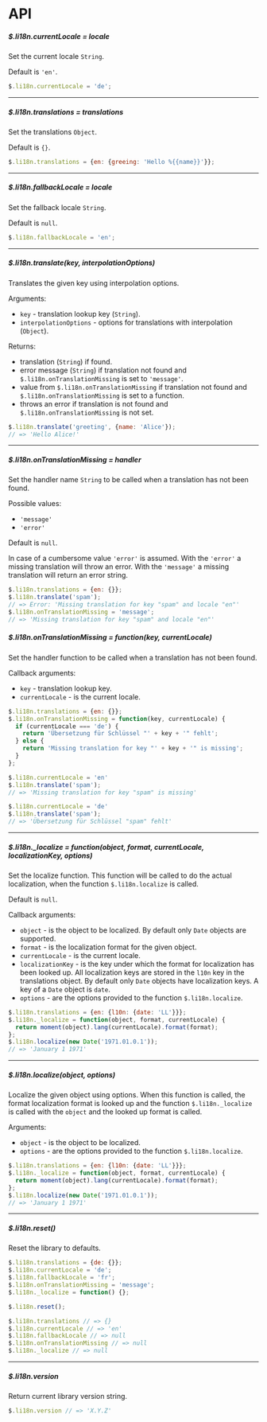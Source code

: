 # API

##### $.li18n.currentLocale = locale

Set the current locale `String`.

Default is `'en'`.

```javascript
$.li18n.currentLocale = 'de';
```

---

##### $.li18n.translations = translations

Set the translations `Object`.

Default is `{}`.

```javascript
$.li18n.translations = {en: {greeing: 'Hello %{{name}}'}};
```

---

##### $.li18n.fallbackLocale = locale

Set the fallback locale `String`.

Default is `null`.

```javascript
$.li18n.fallbackLocale = 'en';
```

---

##### $.li18n.translate(key, interpolationOptions)

Translates the given key using interpolation options.

Arguments:
  * `key` - translation lookup key (`String`).
  * `interpolationOptions` - options for translations with interpolation (`Object`).

Returns:
  * translation (`String`) if found.
  * error message (`String`) if translation not found and `$.li18n.onTranslationMissing` is set to `'message'`.
  * value from `$.li18n.onTranslationMissing` if translation not found and `$.li18n.onTranslationMissing` is set to a function.
  * throws an error if translation is not found and `$.li18n.onTranslationMissing` is not set.

```javascript
$.li18n.translate('greeting', {name: 'Alice'});
// => 'Hello Alice!'
```

---

##### $.li18n.onTranslationMissing = handler

Set the handler name `String` to be called when a translation has not been found.

Possible values:
  * `'message'`
  * `'error'`

Default is `null`.

In case of a cumbersome value `'error'` is assumed.
With the `'error'` a missing translation will throw an error.
With the `'message'` a missing translation will return an error string.

```javascript
$.li18n.translations = {en: {}};
$.li18n.translate('spam');
// => Error: 'Missing translation for key "spam" and locale "en"'
$.li18n.onTranslationMissing = 'message';
// => 'Missing translation for key "spam" and locale "en"'
```

##### $.li18n.onTranslationMissing = function(key, currentLocale)

Set the handler function to be called when a translation has not been found.

Callback arguments:
  * `key` - translation lookup key.
  * `currentLocale` - is the current locale.

```javascript
$.li18n.translations = {en: {}};
$.li18n.onTranslationMissing = function(key, currentLocale) {
  if (currentLocale === 'de') {
    return 'Übersetzung für Schlüssel "' + key + '" fehlt';
  } else {
    return 'Missing translation for key "' + key + '" is missing';
  }
};

$.li18n.currentLocale = 'en'
$.li18n.translate('spam');
// => 'Missing translation for key "spam" is missing'

$.li18n.currentLocale = 'de'
$.li18n.translate('spam');
// => 'Übersetzung für Schlüssel "spam" fehlt'
```

---

##### $.li18n._localize = function(object, format, currentLocale, localizationKey, options)

Set the localize function.
This function will be called to do the actual localization,
when the function `$.li18n.localize` is called.

Default is `null`.

Callback arguments:
  * `object` - is the object to be localized. By default only `Date` objects are supported.
  * `format` - is the localization format for the given object.
  * `currentLocale` - is the current locale.
  * `localizationKey` - is the key under which the format for localization has been looked up.
    All localization keys are stored in the `l10n` key in the translations object.
    By default only `Date` objects have localization keys.
    A key of a `Date` object is `date`.
  * `options` - are the options provided to the function `$.li18n.localize`.

```javascript
$.li18n.translations = {en: {l10n: {date: 'LL'}}};
$.li18n._localize = function(object, format, currentLocale) {
  return moment(object).lang(currentLocale).format(format);
};
$.li18n.localize(new Date('1971.01.0.1'));
// => 'January 1 1971'
```

---

##### $.li18n.localize(object, options)

Localize the given object using options.
When this function is called, the format localization format is looked up
and the function `$.li18n._localize` is called with the `object` and the looked up format is called.

Arguments:
  * `object` - is the object to be localized.
  * `options` - are the options provided to the function `$.li18n.localize`.

```javascript
$.li18n.translations = {en: {l10n: {date: 'LL'}}};
$.li18n._localize = function(object, format, currentLocale) {
  return moment(object).lang(currentLocale).format(format);
};
$.li18n.localize(new Date('1971.01.0.1'));
// => 'January 1 1971'
```

---

##### $.li18n.reset()

Reset the library to defaults.

```javascript
$.li18n.translations = {de: {}};
$.li18n.currentLocale = 'de';
$.li18n.fallbackLocale = 'fr';
$.li18n.onTranslationMissing = 'message';
$.li18n._localize = function() {};

$.li18n.reset();

$.li18n.translations // => {}
$.li18n.currentLocale // => 'en'
$.li18n.fallbackLocale // => null
$.li18n.onTranslationMissing // => null
$.li18n._localize // => null

```

---

##### $.li18n.version

Return current library version string.

```javascript
$.li18n.version // => 'X.Y.Z'
```

